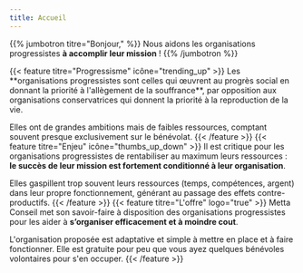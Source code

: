 ```yaml
---
title: Accueil
---
```


{{% jumbotron titre="Bonjour," %}}
Nous aidons les organisations progressistes **à accomplir leur mission** !
{{% /jumbotron %}}

<div class="card-deck">
  {{< feature titre="Progressisme" icône="trending_up" >}}
Les **organisations progressistes sont celles qui œuvrent au progrès social en donnant la priorité à l'allègement de la souffrance**, par opposition aux organisations conservatrices qui donnent la priorité à la reproduction de la vie.

Elles ont de grandes ambitions mais de faibles ressources, comptant souvent presque exclusivement sur le bénévolat.
  {{< /feature >}}
  {{< feature titre="Enjeu" icône="thumbs_up_down" >}}
Il est critique pour les organisations progressistes de rentabiliser au maximum leurs ressources : **le succès de leur mission est fortement conditionné à leur organisation**.

Elles gaspillent trop souvent leurs ressources (temps, compétences, argent) dans leur propre fonctionnement, générant au passage des effets contre-productifs.
  {{< /feature >}}
  {{< feature titre="L'offre" logo="true" >}}
Metta Conseil met son savoir-faire à disposition des organisations progressistes pour les aider à **s’organiser efficacement et à moindre cout**.

L'organisation proposée est adaptative et simple à mettre en place et à faire fonctionner. Elle est gratuite pour peu que vous ayez quelques bénévoles volontaires pour s'en occuper.
  {{< /feature >}}
</div>
